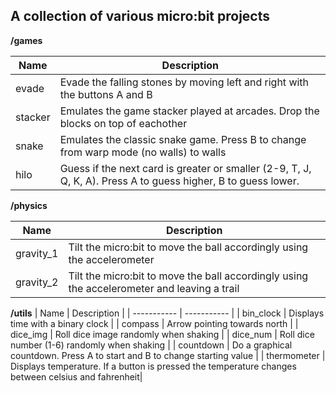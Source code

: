 
## A collection of various micro:bit projects

**/games**

| Name        | Description |
| ----------- | ----------- |
| evade       | Evade the falling stones by moving left and right with the buttons A and B |
| stacker     | Emulates the game stacker played at arcades. Drop the blocks on top of eachother |
| snake       | Emulates the classic snake game. Press B to change from warp mode (no walls) to walls |
| hilo        | Guess if the next card is greater or smaller (2-9, T, J, Q, K, A). Press A to guess higher, B to guess lower. |

**/physics**

| Name        | Description |
| ----------- | ----------- |
| gravity_1       | Tilt the micro:bit to move the ball accordingly using the accelerometer|
| gravity_2     | Tilt the micro:bit to move the ball accordingly using the accelerometer and leaving a trail |

**/utils**
| Name        | Description |
| ----------- | ----------- |
| bin_clock   | Displays time with a binary clock |
| compass     | Arrow pointing towards north |
| dice_img    | Roll dice image randomly when shaking |
| dice_num    | Roll dice number (1-6) randomly when shaking |
| countdown   | Do a graphical countdown. Press A to start and B to change starting value |
| thermometer | Displays temperature. If a button is pressed the temperature changes between celsius and fahrenheit|